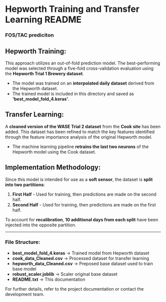# Hepworth Training and Transfer Learning README

### FOS/TAC prediciton

## Hepworth Training:
This approach utilizes an out-of-fold prediction model. The best-performing model was selected through a five-fold cross-validation evaluation using the **Hepworth Trial 1 Brewery dataset**.

- The model was trained on an **interpolated daily dataset** derived from the Hepworth dataset.
- The trained model is included in this directory and saved as **'best_model_fold_4.keras'**.

## Transfer Learning:
A **cleaned version of the WASE Trial 2 dataset** from the **Cook site** has been added. This dataset has been refined to match the key features identified through the feature importance analysis of the original Hepworth model.

- The machine learning pipeline **retrains the last two neurons** of the Hepworth model using the Cook dataset.

## Implementation Methodology:
Since this model is intended for use as a **soft sensor**, the dataset is **split into two partitions**:

1. **First Half** - Used for training, then predictions are made on the second half.
2. **Second Half** - Used for training, then predictions are made on the first half.

To account for **recalibration**, **10 additional days from each split** have been injected into the opposite partition.

---

### File Structure:
- **best_model_fold_4.keras** → Trained model from Hepworth dataset
- **cook_data_Cleaned.csv** → Processed dataset for transfer learning
- **hepworth_data_Cleaned.csv** → Preposed base dataset used to train base model
- **robust_scaler.joblib** → Scaler original base dataset  
- **README.txt** → This documentation

For further details, refer to the project documentation or contact the development team.
